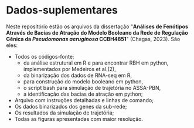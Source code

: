 # Dados-suplementares

Neste repositório estão os arquivos da dissertação "**Análises de Fenótipos Através de Bacias de Atração do Modelo Booleano da Rede de Regulação Gênica da _Pseudomonas aeruginosa_ CCBH4851**" (Chagas, 2023). São eles:

  - Todos os códigos-fonte:
    - da análise estrutural em R e para encontrar RBH em python, implementados por Medeiros et al.(2), 
    - da binarização dos dados de RNA-seq em R, 
    - para construção do modelo booleano em python, 
    - o script bash para simulação de trajetória no ASSA-PBN, 
    - a identificação das bacias de atração em python;
  - Arquivo com instruções detalhadas e linhas de comando;
  - Os dados binarizados dos genes da sub-rede;
  - Os resultados da simulação de trajetória;
  - Todas as figuras apresentadas com maior resolução.
